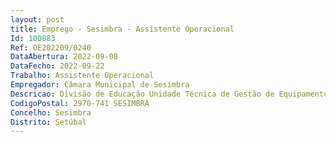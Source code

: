 ```yaml
--- 
layout: post
title: Emprego - Sesimbra - Assistente Operacional
Id: 100883
Ref: OE202209/0240
DataAbertura: 2022-09-08
DataFecho: 2022-09-22
Trabalho: Assistente Operacional
Empregador: Câmara Municipal de Sesimbra
Descricao: Divisão de Educação Unidade Técnica de Gestão de Equipamentos EducativosAtividades de apoio geral indispensáveis ao funcionamento dos serviços escolares, incluindo funções de telefonista e de operador de reprografia  no acompanhamento de alunos, no atendimento e encaminhamento de utentes da escola, na limpeza, arrumação e conservação de instalações, e na colaboração nas diversas atividades pedagógicas organizadas pelo corpo docente.
CodigoPostal: 2970-741 SESIMBRA
Concelho: Sesimbra
Distrito: Setúbal
--- 
```

